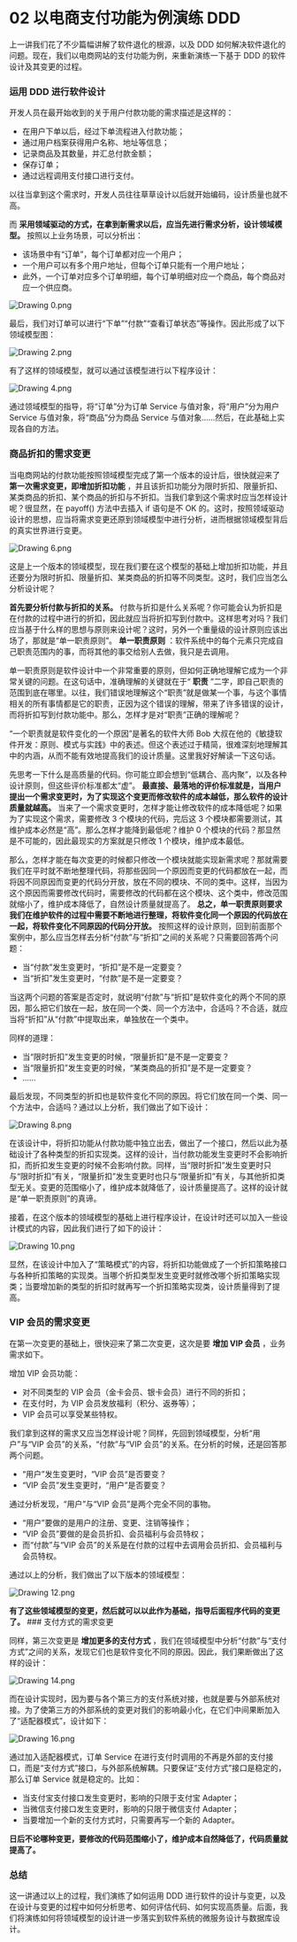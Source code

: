 # 02 以电商支付功能为例演练 DDD

上一讲我们花了不少篇幅讲解了软件退化的根源，以及 DDD 如何解决软件退化的问题。现在，我们以电商网站的支付功能为例，来重新演练一下基于 DDD 的软件设计及其变更的过程。

### 运用 DDD 进行软件设计

开发人员在最开始收到的关于用户付款功能的需求描述是这样的：

- 在用户下单以后，经过下单流程进入付款功能；
- 通过用户档案获得用户名称、地址等信息；
- 记录商品及其数量，并汇总付款金额；
- 保存订单；
- 通过远程调用支付接口进行支付。

以往当拿到这个需求时，开发人员往往草草设计以后就开始编码，设计质量也就不高。

而 **采用领域驱动的方式，在拿到新需求以后，应当先进行需求分析，设计领域模型。** 按照以上业务场景，可以分析出：

- 该场景中有“订单”，每个订单都对应一个用户；
- 一个用户可以有多个用户地址，但每个订单只能有一个用户地址；
- 此外，一个订单对应多个订单明细，每个订单明细对应一个商品，每个商品对应一个供应商。

![Drawing 0.png](assets/CgqCHl-ziNWAAo44AAC1mEZLzQ4146.png)

最后，我们对订单可以进行“下单”“付款”“查看订单状态”等操作。因此形成了以下领域模型图：

![Drawing 2.png](assets/CgqCHl-ziMaANHZ2AABItYXLHGw993.png)

有了这样的领域模型，就可以通过该模型进行以下程序设计：

![Drawing 4.png](assets/Ciqc1F-ziN2Ado7rAABZ7uoFaUk291.png)

通过领域模型的指导，将“订单”分为订单 Service 与值对象，将“用户”分为用户 Service 与值对象，将“商品”分为商品 Service 与值对象……然后，在此基础上实现各自的方法。

### 商品折扣的需求变更

当电商网站的付款功能按照领域模型完成了第一个版本的设计后，很快就迎来了 **第一次需求变更，即增加折扣功能** ，并且该折扣功能分为限时折扣、限量折扣、某类商品的折扣、某个商品的折扣与不折扣。当我们拿到这个需求时应当怎样设计呢？很显然，在 payoff() 方法中去插入 if 语句是不 OK 的。这时，按照领域驱动设计的思想，应当将需求变更还原到领域模型中进行分析，进而根据领域模型背后的真实世界进行变更。

![Drawing 6.png](assets/CgqCHl-ziOaAfB4LAAC5Mx6eA2E697.png)

这是上一个版本的领域模型，现在我们要在这个模型的基础上增加折扣功能，并且还要分为限时折扣、限量折扣、某类商品的折扣等不同类型。这时，我们应当怎么分析设计呢？

**首先要分析付款与折扣的关系。** 付款与折扣是什么关系呢？你可能会认为折扣是在付款的过程中进行的折扣，因此就应当将折扣写到付款中。这样思考对吗？我们应当基于什么样的思想与原则来设计呢？这时，另外一个重量级的设计原则应该出场了，那就是“单一职责原则”。 **单一职责原则** ：软件系统中的每个元素只完成自己职责范围内的事，而将其他的事交给别人去做，我只是去调用。

单一职责原则是软件设计中一个非常重要的原则，但如何正确地理解它成为一个非常关键的问题。在这句话中，准确理解的关键就在于“ **职责** ”二字，即自己职责的范围到底在哪里。以往，我们错误地理解这个“职责”就是做某一个事，与这个事情相关的所有事情都是它的职责，正因为这个错误的理解，带来了许多错误的设计，而将折扣写到付款功能中。那么，怎样才是对“职责”正确的理解呢？

“一个职责就是软件变化的一个原因”是著名的软件大师 Bob 大叔在他的《敏捷软件开发：原则、模式与实践》中的表述。但这个表述过于精简，很难深刻地理解其中的内涵，从而不能有效地提高我们的设计质量。这里我好好解读一下这句话。

先思考一下什么是高质量的代码。你可能立即会想到“低耦合、高内聚”，以及各种设计原则，但这些评价标准都太“虚”。 **最直接、最落地的评价标准就是，当用户提出一个需求变更时，为了实现这个变更而修改软件的成本越低，那么软件的设计质量就越高。** 当来了一个需求变更时，怎样才能让修改软件的成本降低呢？如果为了实现这个需求，需要修改 3 个模块的代码，完后这 3 个模块都需要测试，其维护成本必然是“高”。那么怎样才能降到最低呢？维护 0 个模块的代码？那显然是不可能的，因此最现实的方案就是只修改 1 个模块，维护成本最低。

那么，怎样才能在每次变更的时候都只修改一个模块就能实现新需求呢？那就需要我们在平时就不断地整理代码，将那些因同一个原因而变更的代码都放在一起，而将因不同原因而变更的代码分开放，放在不同的模块、不同的类中。这样，当因为这个原因而需要修改代码时，需要修改的代码都在这个模块、这个类中，修改范围就缩小了，维护成本降低了，自然设计质量就提高了。 **总之，单一职责原则要求我们在维护软件的过程中需要不断地进行整理，将软件变化同一个原因的代码放在一起，将软件变化不同原因的代码分开放。** 按照这样的设计原则，回到前面那个案例中，那么应当怎样去分析“付款”与“折扣”之间的关系呢？只需要回答两个问题：

- 当“付款”发生变更时，“折扣”是不是一定要变？
- 当“折扣”发生变更时，“付款”是不是一定要变？

当这两个问题的答案是否定时，就说明“付款”与“折扣”是软件变化的两个不同的原因，那么把它们放在一起，放在同一个类、同一个方法中，合适吗？不合适，就应当将“折扣”从“付款”中提取出来，单独放在一个类中。

同样的道理：

- 当“限时折扣”发生变更的时候，“限量折扣”是不是一定要变？
- 当“限量折扣”发生变更的时候，“某类商品的折扣”是不是一定要变？
- ……

最后发现，不同类型的折扣也是软件变化不同的原因。将它们放在同一个类、同一个方法中，合适吗？通过以上分析，我们做出了如下设计：

![Drawing 8.png](assets/CgqCHl-ziPSAEj-iAACZkldRtxU363.png)

在该设计中，将折扣功能从付款功能中独立出去，做出了一个接口，然后以此为基础设计了各种类型的折扣实现类。这样的设计，当付款功能发生变更时不会影响折扣，而折扣发生变更的时候不会影响付款。同样，当“限时折扣”发生变更时只与“限时折扣”有关，“限量折扣”发生变更时也只与“限量折扣”有关，与其他折扣类型无关。变更的范围缩小了，维护成本就降低了，设计质量提高了。这样的设计就是“单一职责原则”的真谛。

接着，在这个版本的领域模型的基础上进行程序设计，在设计时还可以加入一些设计模式的内容，因此我们进行了如下的设计：

![Drawing 10.png](assets/CgqCHl-ziPyAAJUgAABRUq9tq5Y944.png)

显然，在该设计中加入了“策略模式”的内容，将折扣功能做成了一个折扣策略接口与各种折扣策略的实现类。当哪个折扣类型发生变更时就修改哪个折扣策略实现类；当要增加新的类型的折扣时就再写一个折扣策略实现类，设计质量得到了提高。

### VIP 会员的需求变更

在第一次变更的基础上，很快迎来了第二次变更，这次是要 **增加 VIP 会员** ，业务需求如下。

增加 VIP 会员功能：

- 对不同类型的 VIP 会员（金卡会员、银卡会员）进行不同的折扣；
- 在支付时，为 VIP 会员发放福利（积分、返券等）；
- VIP 会员可以享受某些特权。

我们拿到这样的需求又应当怎样设计呢？同样，先回到领域模型，分析“用户”与“VIP 会员”的关系，“付款”与“VIP 会员”的关系。在分析的时候，还是回答那两个问题。

- “用户”发生变更时，“VIP 会员”是否要变？
- “VIP 会员”发生变更时，“用户”是否要变？

通过分析发现，“用户”与“VIP 会员”是两个完全不同的事物。

- “用户”要做的是用户的注册、变更、注销等操作；
- “VIP 会员”要做的是会员折扣、会员福利与会员特权；
- 而“付款”与“VIP 会员”的关系是在付款的过程中去调用会员折扣、会员福利与会员特权。

通过以上的分析，我们做出了以下版本的领域模型：

![Drawing 12.png](assets/Ciqc1F-ziQaAevJdAACdptUfGFQ317.png)

**有了这些领域模型的变更，然后就可以以此作为基础，指导后面程序代码的变更了。** ### 支付方式的需求变更

同样，第三次变更是 **增加更多的支付方式** ，我们在领域模型中分析“付款”与“支付方式”之间的关系，发现它们也是软件变化不同的原因。因此，我们果断做出了这样的设计：

![Drawing 14.png](assets/CgqCHl-ziQ6ABA-UAABxRFWKpk4419.png)

而在设计实现时，因为要与各个第三方的支付系统对接，也就是要与外部系统对接。为了使第三方的外部系统的变更对我们的影响最小化，在它们中间果断加入了“适配器模式”，设计如下：

![Drawing 16.png](assets/Ciqc1F-ziRWARy4TAAB8IgTzU7A472.png)

通过加入适配器模式，订单 Service 在进行支付时调用的不再是外部的支付接口，而是“支付方式”接口，与外部系统解耦。只要保证“支付方式”接口是稳定的，那么订单 Service 就是稳定的。比如：

- 当支付宝支付接口发生变更时，影响的只限于支付宝 Adapter；
- 当微信支付接口发生变更时，影响的只限于微信支付 Adapter；
- 当要增加一个新的支付方式时，只需要再写一个新的 Adapter。

**日后不论哪种变更，要修改的代码范围缩小了，维护成本自然降低了，代码质量就提高了。**

### 总结

这一讲通过以上的过程，我们演练了如何运用 DDD 进行软件的设计与变更，以及在设计与变更的过程中如何分析思考、如何评估代码、如何实现高质量。后面，我们将演练如何将领域模型的设计进一步落实到软件系统的微服务设计与数据库设计。
